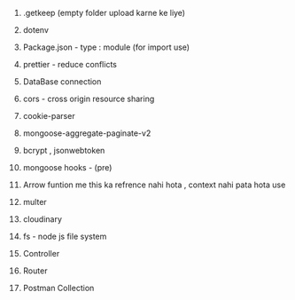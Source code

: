 <!-- ( - [title](link) ) -->

1. .getkeep (empty folder upload karne ke liye)
2. dotenv
3. Package.json - type : module (for  import use)
4. prettier - reduce conflicts

5. DataBase connection

6. cors - cross origin resource sharing
7. cookie-parser

8. mongoose-aggregate-paginate-v2
9. bcrypt , jsonwebtoken

10. mongoose hooks - (pre)
11. Arrow funtion me this ka refrence nahi hota , context nahi pata hota use

12. multer
13. cloudinary

14. fs - node js file system
15. Controller
16. Router

17. Postman Collection